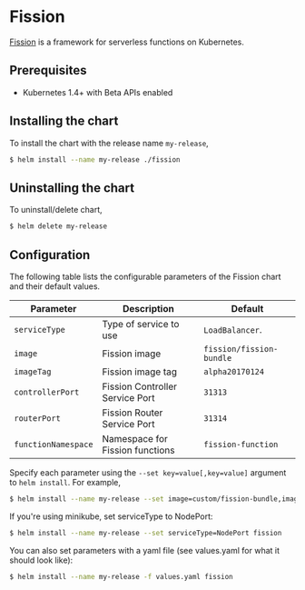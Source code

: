 # Fission

[Fission](http://fission.io/) is a framework for serverless functions on Kubernetes.


## Prerequisites

- Kubernetes 1.4+ with Beta APIs enabled


## Installing the chart

To install the chart with the release name `my-release`,

```bash
$ helm install --name my-release ./fission
```

## Uninstalling the chart

To uninstall/delete chart,

```bash
$ helm delete my-release
```

## Configuration

The following table lists the configurable parameters of the Fission chart and their default values.

| Parameter           | Description                                | Default                  |
| ------------------- | ------------------------------------------ | ------------------------ |
| `serviceType`       | Type of service to use                     | `LoadBalancer`.          |
| `image`             | Fission image                              | `fission/fission-bundle` |
| `imageTag`          | Fission image tag                          | `alpha20170124`          |
| `controllerPort`    | Fission Controller Service Port            | `31313`                  |
| `routerPort`        | Fission Router Service Port                | `31314`                  |
| `functionNamespace` | Namespace for Fission functions            | `fission-function`       |


Specify each parameter using the `--set key=value[,key=value]` argument to `helm install`. For example,

```bash
$ helm install --name my-release --set image=custom/fission-bundle,imageTag=v1 fission
```

If you're using minikube, set serviceType to NodePort:

```bash
$ helm install --name my-release --set serviceType=NodePort fission
```

You can also set parameters with a yaml file (see values.yaml for
what it should look like):

```bash
$ helm install --name my-release -f values.yaml fission
```
